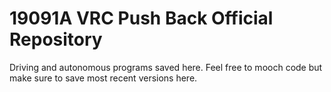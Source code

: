 # 19091A VRC Push Back Official Repository
Driving and autonomous programs saved here. Feel free to mooch code but make sure to save most recent versions here.
